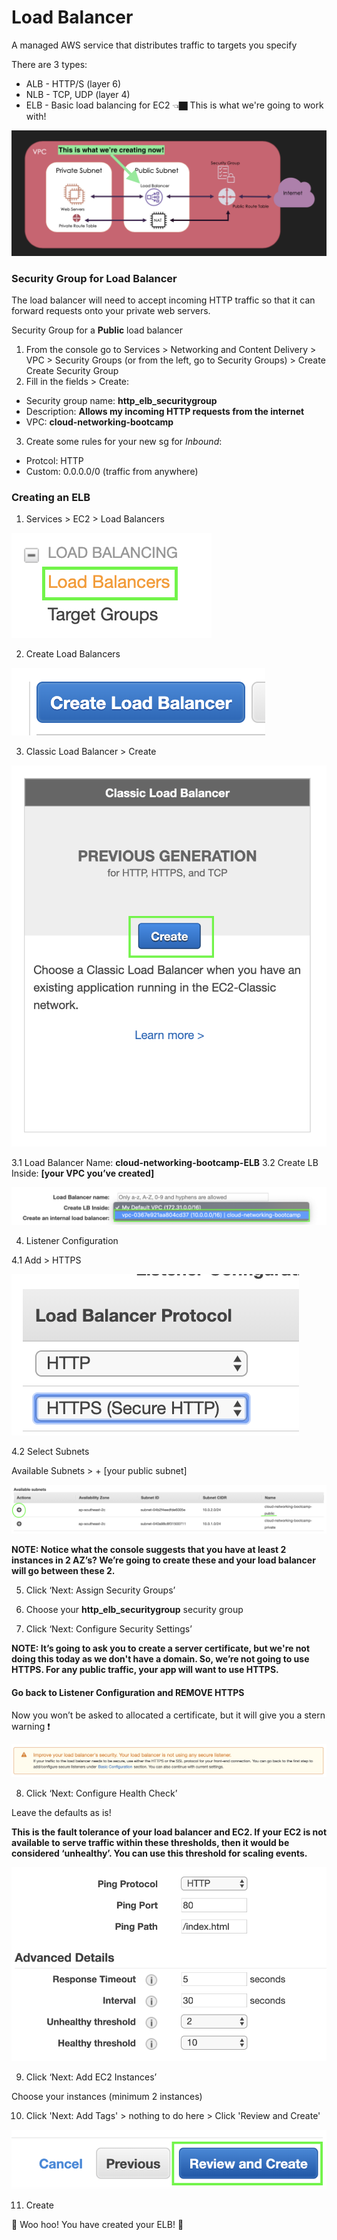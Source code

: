 # Load Balancer 
A managed AWS service that distributes traffic to targets you specify

There are 3 types:
- ALB - HTTP/S (layer 6)
- NLB - TCP, UDP (layer 4)
- ELB - Basic load balancing for EC2 👈🏿 This is what we're going to work with!

![LB Diagram](images/elb_network_diagram.png)

### Security Group for Load Balancer
The load balancer will need to accept incoming HTTP traffic so that it can forward requests onto your private web servers. 

Security Group for a __Public__ load balancer
1. From the console go to Services > Networking and Content Delivery > VPC > Security Groups (or from the left, go to Security Groups) > Create Create Security Group
2. Fill in the fields > Create:

  - Security group name: __http_elb_securitygroup__
  - Description: __Allows my incoming HTTP requests from the internet__
  - VPC: __cloud-networking-bootcamp__

3. Create some rules for your new sg for *Inbound*:
  - Protcol: HTTP
  - Custom: 0.0.0.0/0 (traffic from anywhere)


### Creating an ELB

1. Services > EC2 > Load Balancers

![LB Console](images/services_elb.png)

2. Create Load Balancers

![LB create](images/create_lb.png)

3. Classic Load Balancer > Create

![ELB](images/classic_lb.png)

3.1 Load Balancer Name: __cloud-networking-bootcamp-ELB__
3.2 Create LB Inside: __[your VPC you’ve created]__

![LB VPC](images/lb_vpc.png)

4. Listener Configuration

4.1 Add > HTTPS

![LB HTTPS](images/https_elb.png)

4.2 Select Subnets

Available Subnets > + [your public subnet]

![LB Public Subnet](images/lb_public_subnet.png)

__NOTE: Notice what the console suggests that you have at least 2 instances in 2 AZ’s? We’re going to create these and your load balancer will go between these 2.__

5. Click ‘Next: Assign Security Groups’

6. Choose your __http_elb_securitygroup__ security group

7. Click ‘Next: Configure Security Settings’

__NOTE: It’s going to ask you to create a server certificate, but we're not doing this today as we don't have a domain. So, we’re not going to use HTTPS. For any public traffic, your app will want to use HTTPS.__

#### Go back to Listener Configuration and REMOVE HTTPS

Now you won’t be asked to allocated a certificate, but it will give you a stern warning ❗️

![HTTPS Warning](images/lb_warning.png)


8. Click ‘Next: Configure Health Check’

Leave the defaults as is!

__This is the fault tolerance of your load balancer and EC2. If your EC2 is not available to serve traffic within these thresholds, then it would be considered ‘unhealthy’. You can use this threshold for scaling events.__

![LB Public Subnet](images/lb_health_check.png)


9. Click ‘Next: Add EC2 Instances’

Choose your instances (minimum 2 instances)

10. Click 'Next: Add Tags' > nothing to do here > Click 'Review and Create'

![LB Review Create](images/review_create_lb.png)

11. Create

🌈 Woo hoo! You have created your ELB! 🌈

